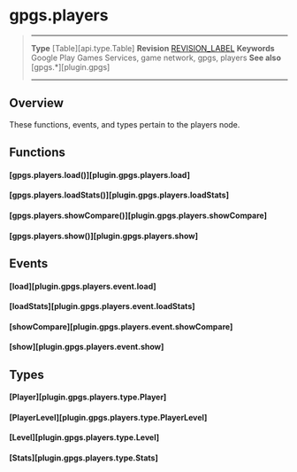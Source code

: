 # gpgs.players

> --------------------- ------------------------------------------------------------------------------------------
> __Type__              [Table][api.type.Table]
> __Revision__          [REVISION_LABEL](REVISION_URL)
> __Keywords__          Google Play Games Services, game network, gpgs, players
> __See also__          [gpgs.*][plugin.gpgs]
> --------------------- ------------------------------------------------------------------------------------------

## Overview

These functions, events, and types pertain to the players node.

## Functions

#### [gpgs.players.load()][plugin.gpgs.players.load]

#### [gpgs.players.loadStats()][plugin.gpgs.players.loadStats]

#### [gpgs.players.showCompare()][plugin.gpgs.players.showCompare]

#### [gpgs.players.show()][plugin.gpgs.players.show]

## Events

#### [load][plugin.gpgs.players.event.load]

#### [loadStats][plugin.gpgs.players.event.loadStats]

#### [showCompare][plugin.gpgs.players.event.showCompare]

#### [show][plugin.gpgs.players.event.show]

## Types

#### [Player][plugin.gpgs.players.type.Player]

#### [PlayerLevel][plugin.gpgs.players.type.PlayerLevel]

#### [Level][plugin.gpgs.players.type.Level]

#### [Stats][plugin.gpgs.players.type.Stats]